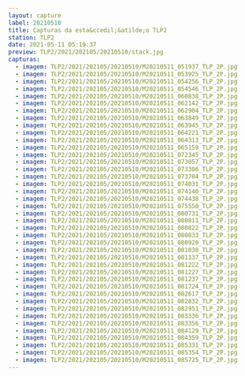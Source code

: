 ```yaml
---
layout: capture
label: 20210510
title: Capturas da esta&ccedil;&atilde;o TLP2
station: TLP2
date: 2021-05-11 05:19:37
preview: TLP2/2021/202105/20210510/stack.jpg
capturas:
  - imagem: TLP2/2021/202105/20210510/M20210511_051937_TLP_2P.jpg
  - imagem: TLP2/2021/202105/20210510/M20210511_053925_TLP_2P.jpg
  - imagem: TLP2/2021/202105/20210510/M20210511_054256_TLP_2P.jpg
  - imagem: TLP2/2021/202105/20210510/M20210511_054546_TLP_2P.jpg
  - imagem: TLP2/2021/202105/20210510/M20210511_060838_TLP_2P.jpg
  - imagem: TLP2/2021/202105/20210510/M20210511_062142_TLP_2P.jpg
  - imagem: TLP2/2021/202105/20210510/M20210511_062904_TLP_2P.jpg
  - imagem: TLP2/2021/202105/20210510/M20210511_063849_TLP_2P.jpg
  - imagem: TLP2/2021/202105/20210510/M20210511_063945_TLP_2P.jpg
  - imagem: TLP2/2021/202105/20210510/M20210511_064221_TLP_2P.jpg
  - imagem: TLP2/2021/202105/20210510/M20210511_064313_TLP_2P.jpg
  - imagem: TLP2/2021/202105/20210510/M20210511_065159_TLP_2P.jpg
  - imagem: TLP2/2021/202105/20210510/M20210511_072345_TLP_2P.jpg
  - imagem: TLP2/2021/202105/20210510/M20210511_073057_TLP_2P.jpg
  - imagem: TLP2/2021/202105/20210510/M20210511_073306_TLP_2P.jpg
  - imagem: TLP2/2021/202105/20210510/M20210511_073704_TLP_2P.jpg
  - imagem: TLP2/2021/202105/20210510/M20210511_074031_TLP_2P.jpg
  - imagem: TLP2/2021/202105/20210510/M20210511_074140_TLP_2P.jpg
  - imagem: TLP2/2021/202105/20210510/M20210511_074438_TLP_2P.jpg
  - imagem: TLP2/2021/202105/20210510/M20210511_075550_TLP_2P.jpg
  - imagem: TLP2/2021/202105/20210510/M20210511_080731_TLP_2P.jpg
  - imagem: TLP2/2021/202105/20210510/M20210511_080811_TLP_2P.jpg
  - imagem: TLP2/2021/202105/20210510/M20210511_080822_TLP_2P.jpg
  - imagem: TLP2/2021/202105/20210510/M20210511_080833_TLP_2P.jpg
  - imagem: TLP2/2021/202105/20210510/M20210511_080920_TLP_2P.jpg
  - imagem: TLP2/2021/202105/20210510/M20210511_081030_TLP_2P.jpg
  - imagem: TLP2/2021/202105/20210510/M20210511_081137_TLP_2P.jpg
  - imagem: TLP2/2021/202105/20210510/M20210511_081222_TLP_2P.jpg
  - imagem: TLP2/2021/202105/20210510/M20210511_081227_TLP_2P.jpg
  - imagem: TLP2/2021/202105/20210510/M20210511_081237_TLP_2P.jpg
  - imagem: TLP2/2021/202105/20210510/M20210511_081724_TLP_2P.jpg
  - imagem: TLP2/2021/202105/20210510/M20210511_082617_TLP_2P.jpg
  - imagem: TLP2/2021/202105/20210510/M20210511_082832_TLP_2P.jpg
  - imagem: TLP2/2021/202105/20210510/M20210511_082951_TLP_2P.jpg
  - imagem: TLP2/2021/202105/20210510/M20210511_083336_TLP_2P.jpg
  - imagem: TLP2/2021/202105/20210510/M20210511_083356_TLP_2P.jpg
  - imagem: TLP2/2021/202105/20210510/M20210511_084129_TLP_2P.jpg
  - imagem: TLP2/2021/202105/20210510/M20210511_084359_TLP_2P.jpg
  - imagem: TLP2/2021/202105/20210510/M20210511_085331_TLP_2P.jpg
  - imagem: TLP2/2021/202105/20210510/M20210511_085354_TLP_2P.jpg
  - imagem: TLP2/2021/202105/20210510/M20210511_085725_TLP_2P.jpg
---
```

